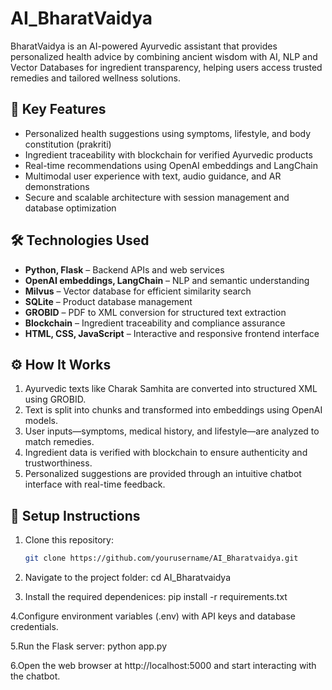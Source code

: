 # AI_BharatVaidya
BharatVaidya is an AI-powered Ayurvedic assistant that provides personalized health advice by combining ancient wisdom with AI, NLP and Vector Databases for ingredient transparency, helping users access trusted remedies and tailored wellness solutions.

## 🔑 Key Features

- Personalized health suggestions using symptoms, lifestyle, and body constitution (prakriti)
- Ingredient traceability with blockchain for verified Ayurvedic products
- Real-time recommendations using OpenAI embeddings and LangChain
- Multimodal user experience with text, audio guidance, and AR demonstrations
- Secure and scalable architecture with session management and database optimization


## 🛠 Technologies Used

- **Python, Flask** – Backend APIs and web services
- **OpenAI embeddings, LangChain** – NLP and semantic understanding
- **Milvus** – Vector database for efficient similarity search
- **SQLite** – Product database management
- **GROBID** – PDF to XML conversion for structured text extraction
- **Blockchain** – Ingredient traceability and compliance assurance
- **HTML, CSS, JavaScript** – Interactive and responsive frontend interface


## ⚙ How It Works

1. Ayurvedic texts like Charak Samhita are converted into structured XML using GROBID.
2. Text is split into chunks and transformed into embeddings using OpenAI models.
3. User inputs—symptoms, medical history, and lifestyle—are analyzed to match remedies.
4. Ingredient data is verified with blockchain to ensure authenticity and trustworthiness.
5. Personalized suggestions are provided through an intuitive chatbot interface with real-time feedback.



## 🚀 Setup Instructions

1. Clone this repository:
   ```bash
   git clone https://github.com/yourusername/AI_Bharatvaidya.git

2. Navigate to the project folder:
     cd AI_Bharatvaidya

3. Install the required dependenices:
     pip install -r requirements.txt

4.Configure environment variables (.env) with API keys and database credentials.

5.Run the Flask server:
    python app.py
    
6.Open the web browser at http://localhost:5000 and start interacting with the chatbot.



